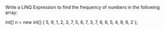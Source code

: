 ﻿Write a LINQ Expression to find the frequency of numbers in the following array:

int[] n = new int[] { 5, 9, 1, 2, 3, 7, 5, 6, 7, 3, 7, 6, 8, 5, 4, 9, 6, 2 };
